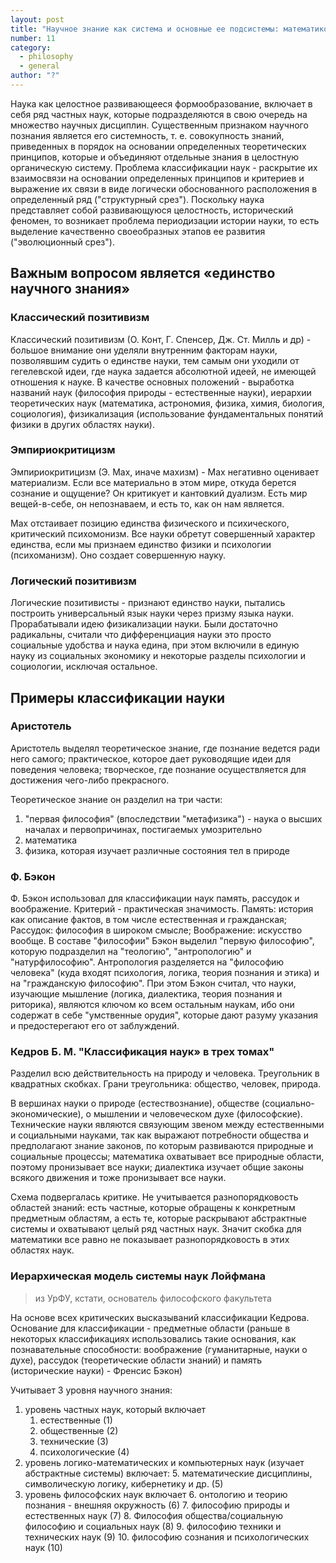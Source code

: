 ```yaml
---
layout: post
title: "Научное знание как система и основные ее подсистемы: математико-компьютерные, естественные, технические и социально-гуманитарные науки. Проблема классификации науки"
number: 11
category:
  - philosophy
  - general
author: "?"
---
```


Наука как целостное развивающееся формообразование, включает в себя ряд частных наук, которые подразделяются в свою очередь на множество научных дисциплин. Существенным признаком научного познания является его системность, т. е. совокупность знаний, приведенных в порядок на основании определенных теоретических принципов, которые и объединяют отдельные знания в целостную органическую систему. Проблема классификации наук - раскрытие их взаимосвязи на основании определенных принципов и критериев и выражение их связи в виде логически обоснованного расположения в определенный ряд ("структурный срез"). Поскольку наука представляет собой развивающуюся целостность, исторический феномен, то возникает проблема периодизации истории науки, то есть выделение качественно своеобразных этапов ее развития ("эволюционный срез").

## Важным вопросом является «единство научного знания»
### Классический позитивизм 
Классический позитивизм (О. Конт, Г. Спенсер, Дж. Ст. Милль и др) - большое внимание они уделяли внутренним факторам науки, позволявшим судить о единстве науки, тем самым они уходили от гегелевской идеи, где наука задается абсолютной идеей, не имеющей отношения к науке. В качестве основных положений - выработка названий наук (философия природы - естественные науки), иерархии теоретических наук (математика, астрономия, физика, химия, биология, социология), физикализация (использование фундаментальных понятий физики в других областях науки).

### Эмпириокритицизм
Эмпириокритицизм (Э. Мах, иначе махизм) - Мах негативно оценивает материализм. Если все материально в этом мире, откуда берется сознание и ощущение? Он критикует и кантовкий дуализм. Есть мир вещей-в-себе, он непознаваем, и есть то, как он нам является.

Мах отстаивает позицию единства физического и психического, критический психомонизм. Все науки обретут совершенный характер единства, если мы признаем единство физики и психологии (психоманизм). Оно создает совершенную науку.

### Логический позитивизм
Логические позитивисты - признают единство науки, пытались построить универсальный язык науки через призму языка науки. Прорабатывали идею физикализации науки. Были достаточно радикальны, считали что дифференциация науки это просто социальные удобства и наука едина, при этом включили в единую науку из социальных экономику и некоторые разделы психологии и социологии, исключая остальное.

## Примеры классификации науки
### Аристотель
Аристотель выделял теоретическое знание, где познание ведется ради него самого; практическое, которое дает руководящие идеи для поведения человека; творческое, где познание осуществляется для достижения чего-либо прекрасного.

Теоретическое знание он разделил на три части:
1. "первая философия" (впоследствии "метафизика") - наука о высших началах и первопричинах, постигаемых умозрительно
2. математика
3. физика, которая изучает различные состояния тел в природе

### Ф. Бэкон
Ф. Бэкон использовал для классификации наук память, рассудок и воображение. Критерий - практическая значимость. Память: история как описание фактов, в том числе естественная и гражданская; Рассудок: философия в широком смысле; Воображение: искусство вообще. В составе "философии" Бэкон выделил "первую философию", которую подразделил на "теологию", "антропологию" и "натурфилософию". Антропология разделяется на "философию человека" (куда входят психология, логика, теория познания и этика) и на "гражданскую философию". При этом Бэкон считал, что науки, изучающие мышление (логика, диалектика, теория познания и риторика), являются ключом ко всем остальным наукам, ибо они содержат в себе "умственные орудия", которые дают разуму указания и предостерегают его от заблуждений.

### Кедров Б. М. "Классификация наук» в трех томах"
Разделил всю действительность на природу и человека. Треугольник в квадратных скобках. Грани треугольника: общество, человек, природа.

В вершинах науки о природе (естествознание), обществе (социально-экономические), о мышлении и человеческом духе (философские). Технические науки являются связующим звеном между естественными и социальными науками, так как выражают потребности общества и предполагают знание законов, по которым развиваются природные и социальные процессы; математика охватывает все природные области, поэтому пронизывает все науки; диалектика изучает общие законы всякого движения и тоже пронизывает все науки.

Схема подвергалась критике. Не учитывается разнопорядковость областей знаний: есть частные, которые обращены к конкретным предметным областям, а есть те, которые раскрывают абстрактные системы и охватывают целый ряд частных наук. Значит скобка для математики все равно не показывает разнопорядковость в этих областях наук.

### Иерархическая модель системы наук Лойфмана
> из УрФУ, кстати, основатель философского факультета

На основе всех критических высказываний классификации Кедрова. Основание для классификации - предметные области (раньше в некоторых классификациях использовались такие основания, как познавательные способности: воображение (гуманитарные, науки о духе), рассудок (теоретические области знаний) и память (исторические науки) - Френсис Бэкон)

Учитывает 3 уровня научного знания:
1. уровень частных наук, который включает
    1. естественные (1)
    2. общественные (2)
    3. технические (3)
    4. психологические (4)
2. уровень логико-математических и компьютерных наук (изучает абстрактные системы) включает:
    5. математические дисциплины, символическую логику, кибернетику и др. (5)
3. уровень философских наук включает
    6. онтологию и теорию познания - внешняя окружность (6)
    7. философию природы и естественных наук (7)
    8. Философия общества/социальную философию и социальных наук (8)
    9. философию техники и технических наук (9)
    10. философию сознания и психологических наук (10)
